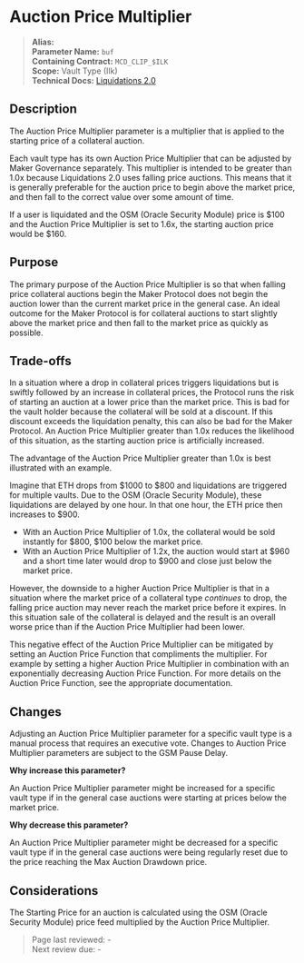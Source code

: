 # Auction Price Multiplier

>**Alias:**  
>**Parameter Name:** `buf`  
>**Containing Contract:** `MCD_CLIP_$ILK`  
>**Scope:** Vault Type (Ilk)  
>**Technical Docs:** [Liquidations 2.0](https://docs.makerdao.com/smart-contract-modules/dog-and-clipper-detailed-documentation)  


## Description

The Auction Price Multiplier parameter is a multiplier that is applied to the starting price of a collateral auction.

Each vault type has its own Auction Price Multiplier that can be adjusted by Maker Governance separately. This multiplier is intended to be greater than 1.0x because Liquidations 2.0 uses falling price auctions. This means that it is generally preferable for the auction price to begin above the market price, and then fall to the correct value over some amount of time.

If a user is liquidated and the OSM (Oracle Security Module) price is $100 and the Auction Price Multiplier is set to 1.6x, the starting auction price would be $160.

## Purpose

The primary purpose of the Auction Price Multiplier is so that when falling price collateral auctions begin the Maker Protocol does not begin the auction lower than the current market price in the general case. An ideal outcome for the Maker Protocol is for collateral auctions to start slightly above the market price and then fall to the market price as quickly as possible.

## Trade-offs

In a situation where a drop in collateral prices triggers liquidations but is swiftly followed by an increase in collateral prices, the Protocol runs the risk of starting an auction at a lower price than the market price. This is bad for the vault holder because the collateral will be sold at a discount. If this discount exceeds the liquidation penalty, this can also be bad for the Maker Protocol. An Auction Price Multiplier greater than 1.0x reduces the likelihood of this situation, as the starting auction price is artificially increased.

The advantage of the Auction Price Multiplier greater than 1.0x is best illustrated with an example.

Imagine that ETH drops from $1000 to $800 and liquidations are triggered for multiple vaults. Due to the OSM (Oracle Security Module), these liquidations are delayed by one hour. In that one hour, the ETH price then increases to $900.

* With an Auction Price Multiplier of 1.0x, the collateral would be sold instantly for $800, $100 below the market price.
* With an Auction Price Multiplier of 1.2x, the auction would start at $960 and a short time later would drop to $900 and close just below the market price.

However, the downside to a higher Auction Price Multiplier is that in a situation where the market price of a collateral type _continues_ to drop, the falling price auction may never reach the market price before it expires. In this situation sale of the collateral is delayed and the result is an overall worse price than if the Auction Price Multiplier had been lower.

This negative effect of the Auction Price Multiplier can be mitigated by setting an Auction Price Function that compliments the multiplier. For example by setting a higher Auction Price Multiplier in combination with an exponentially decreasing Auction Price Function. For more details on the Auction Price Function, see the appropriate documentation.

## Changes

Adjusting an Auction Price Multiplier parameter for a specific vault type is a manual process that requires an executive vote. Changes to Auction Price Multiplier parameters are subject to the GSM Pause Delay.

**Why increase this parameter?**

An Auction Price Multiplier parameter might be increased for a specific vault type if in the general case auctions were starting at prices below the market price.

**Why decrease this parameter?**

An Auction Price Multiplier parameter might be decreased for a specific vault type if in the general case auctions were being regularly reset due to the price reaching the Max Auction Drawdown price.

## Considerations

The Starting Price for an auction is calculated using the OSM (Oracle Security Module) price feed multiplied by the Auction Price Multiplier.

>Page last reviewed: -  
>Next review due: -  

